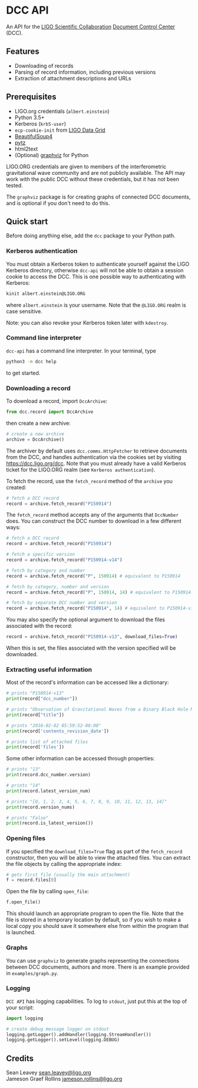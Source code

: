 # DCC API

An API for the [LIGO Scientific Collaboration](http://www.ligo.org/)
[Document Control Center](https://dcc.ligo.org/) (DCC).

## Features

 - Downloading of records
 - Parsing of record information, including previous versions
 - Extraction of attachment descriptions and URLs

## Prerequisites

  - LIGO.org credentials (`albert.einstein`)
  - Python 3.5+
  - Kerberos (`krb5-user`)
  - `ecp-cookie-init` from [LIGO Data Grid](https://www.lsc-group.phys.uwm.edu/lscdatagrid/doc/installclient.html)
  - [BeautifulSoup4](https://www.crummy.com/software/BeautifulSoup/)
  - [pytz](https://pypi.python.org/pypi/pytz)
  - html2text
  - (Optional) [graphviz](https://pypi.python.org/pypi/graphviz) for Python

LIGO.ORG credentials are given to members of the interferometric gravitational
wave community and are not publicly available. The API may work with the public
DCC without these credentials, but it has not been tested.

The `graphviz` package is for creating graphs of connected DCC documents, and
is optional if you don't need to do this.

## Quick start
Before doing anything else, add the `dcc` package to your Python path.

### Kerberos authentication
You must obtain a Kerberos token to authenticate yourself against the LIGO
Kerberos directory, otherwise `dcc-api` will not be able to obtain a session
cookie to access the DCC. This is one possible way to authenticating with
Kerberos:
```bash
kinit albert.einstein@LIGO.ORG
```
where `albert.einstein` is your username. Note that the `@LIGO.ORG` realm is
case sensitive.

Note: you can also revoke your Kerberos token later with `kdestroy`.

### Command line interpreter
`dcc-api` has a command line interpreter. In your terminal, type
```bash
python3 -m dcc help
```
to get started.

### Downloading a record
To download a record, import `DccArchive`:
```python
from dcc.record import DccArchive
```
then create a new archive:
```python
# create a new archive
archive = DccArchive()
```
The archiver by default uses `dcc.comms.HttpFetcher` to retrieve documents from
the DCC, and handles authentication via the cookies set by visiting
https://dcc.ligo.org/dcc. Note that you must already have a valid Kerberos
ticket for the LIGO.ORG realm (see `Kerberos authentication`).

To fetch the record, use the `fetch_record` method of the `archive` you created:
```python
# fetch a DCC record
record = archive.fetch_record("P150914")
```
The `fetch_record` method accepts any of the arguments that `DccNumber` does.
You can construct the DCC number to download in a few different ways:
```python
# fetch a DCC record
record = archive.fetch_record("P150914")

# fetch a specific version
record = archive.fetch_record("P150914-v14")

# fetch by category and number
record = archive.fetch_record("P", 150914) # equivalent to P150914

# fetch by category, number and version
record = archive.fetch_record("P", 150914, 14) # equivalent to P150914-v14

# fetch by separate DCC number and version
record = archive.fetch_record("P150914", 14) # equivalent to P150914-v14
```

You may also specify the optional argument to download the files associated
with the record:
```python
record = archive.fetch_record("P150914-v13", download_files=True)
```
When this is set, the files associated with the version specified will be
downloaded.

### Extracting useful information
Most of the record's information can be accessed like a dictionary:
```python
# prints "P150914-v13"
print(record["dcc_number"])

# prints "Observation of Gravitational Waves from a Binary Black Hole Merger"
print(record["title"])

# prints "2016-02-02 05:59:52-08:00"
print(record['contents_revision_date'])

# prints list of attached files
print(record['files'])
```

Some other information can be accessed through properties:
```python
# prints "13"
print(record.dcc_number.version)

# prints "14"
print(record.latest_version_num)

# prints "[0, 1, 2, 3, 4, 5, 6, 7, 8, 9, 10, 11, 12, 13, 14]"
print(record.version_nums)

# prints "False"
print(record.is_latest_version())
```

### Opening files
If you specified the `download_files=True` flag as part of the `fetch_record`
constructor, then you will be able to view the attached files. You can extract
the file objects by calling the appropriate index:
```python
# gets first file (usually the main attachment)
f = record.files[0]
```

Open the file by calling `open_file`:
```python
f.open_file()
```
This should launch an appropriate program to open the file. Note that the file
is stored in a temporary location by default, so if you wish to make a local
copy you should save it somewhere else from within the program that is launched.

### Graphs
You can use `graphviz` to generate graphs representing the connections between
DCC documents, authors and more. There is an example provided in
`examples/graph.py`.

### Logging
`DCC API` has logging capabilities. To log to `stdout`, just put this at the
top of your script:
```python
import logging

# create debug message logger on stdout
logging.getLogger().addHandler(logging.StreamHandler())
logging.getLogger().setLevel(logging.DEBUG)
```

## Credits
Sean Leavey <sean.leavey@ligo.org>  
Jameson Graef Rollins <jameson.rollins@ligo.org>
